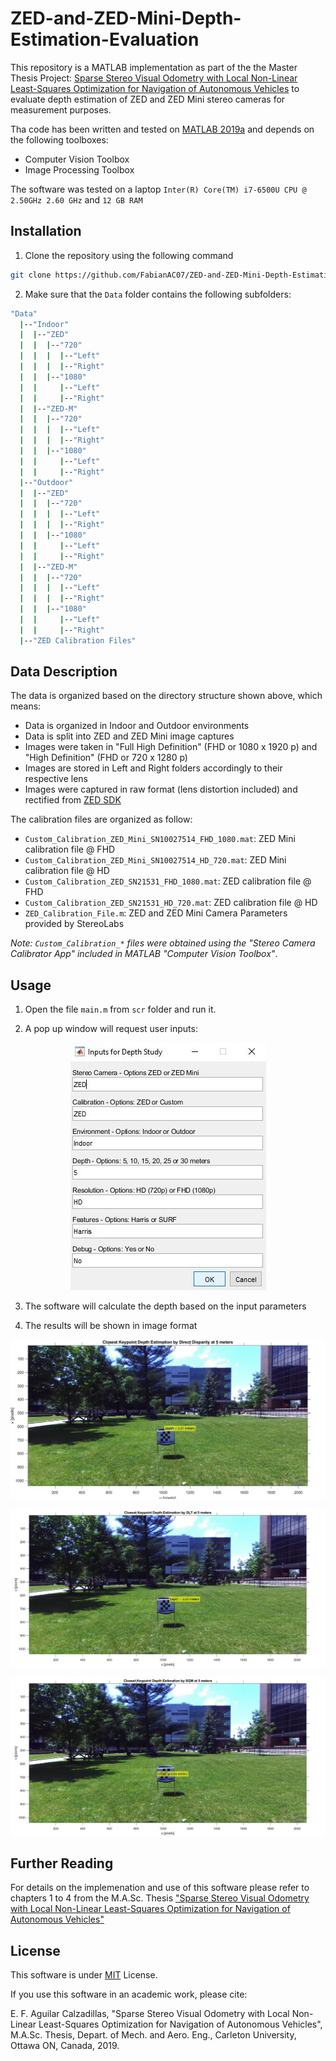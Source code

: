 # ZED-and-ZED-Mini-Depth-Estimation-Evaluation

This repository is a MATLAB implementation as part of the the Master Thesis Project: [Sparse Stereo Visual Odometry with Local Non-Linear Least-Squares Optimization for Navigation of Autonomous Vehicles](https://curve.carleton.ca/7270ba62-1fd3-4f1b-a1fa-6031b06585e9) to evaluate depth estimation of ZED and ZED Mini stereo cameras for measurement purposes.

Tha code has been written and tested on [MATLAB 2019a](https://www.mathworks.com/?s_tid=gn_logo) and depends on the following toolboxes:
* Computer Vision Toolbox
* Image Processing Toolbox

The software was tested on a laptop `Inter(R) Core(TM) i7-6500U CPU @ 2.50GHz 2.60 GHz` and `12 GB RAM`

## Installation

1. Clone the repository using the following command

```bash
git clone https://github.com/FabianAC07/ZED-and-ZED-Mini-Depth-Estimation-Evaluation.git
```

2. Make sure that the `Data` folder contains the following subfolders:
```bash
"Data"
  |--"Indoor"
  |  |--"ZED"
  |  |  |--"720"
  |  |  |  |--"Left"
  |  |  |  |--"Right"
  |  |  |--"1080"
  |  |     |--"Left"
  |  |     |--"Right"
  |  |--"ZED-M"
  |  |  |--"720"
  |  |  |  |--"Left"
  |  |  |  |--"Right"
  |  |  |--"1080"
  |  |     |--"Left"
  |  |     |--"Right"
  |--"Outdoor"
  |  |--"ZED"
  |  |  |--"720"
  |  |  |  |--"Left"
  |  |  |  |--"Right"
  |  |  |--"1080"
  |  |     |--"Left"
  |  |     |--"Right"
  |  |--"ZED-M"
  |  |  |--"720"
  |  |  |  |--"Left"
  |  |  |  |--"Right"
  |  |  |--"1080"
  |  |     |--"Left"
  |  |     |--"Right"
  |--"ZED Calibration Files"
```

## Data Description

The data is organized based on the directory structure shown above, which means:
* Data is organized in Indoor and Outdoor environments
* Data is split into ZED and ZED Mini image captures
* Images were taken in "Full High Definition" (FHD or 1080 x 1920 p) and "High Definition" (FHD or 720 x 1280 p)
* Images are stored in Left and Right folders accordingly to their respective lens
* Images were captured in raw format (lens distortion included) and rectified from [ZED SDK](https://www.stereolabs.com/developers/release/)

The calibration files are organized as follow:
* `Custom_Calibration_ZED_Mini_SN10027514_FHD_1080.mat`: ZED Mini calibration file @ FHD  
* `Custom_Calibration_ZED_Mini_SN10027514_HD_720.mat`: ZED Mini calibration file @ HD
* `Custom_Calibration_ZED_SN21531_FHD_1080.mat`: ZED calibration file @ FHD
* `Custom_Calibration_ZED_SN21531_HD_720.mat`: ZED calibration file @ HD
* `ZED_Calibration_File.m`: ZED and ZED Mini Camera Parameters provided by StereoLabs 

*Note: `Custom_Calibration_*` files were obtained using the "Stereo Camera Calibrator App" included in MATLAB "Computer Vision Toolbox"*.

## Usage

1. Open the file `main.m` from `scr` folder and run it.

2. A pop up window will request user inputs:

<p align="center">
  <img src ="images/user input.JPG" />
</p>

3. The software will calculate the depth based on the input parameters 

4. The results will be shown in image format

<p align="center">
  <img src ="images/DD.jpg" />
</p>

<p align="center">
  <img src ="images/DLT.jpg" />
</p>

<p align="center">
  <img src ="images/SGM.jpg" />
</p>

## Further Reading

For details on the implemenation and use of this software please refer to chapters 1 to 4 from the M.A.Sc. Thesis ["Sparse Stereo Visual Odometry with Local Non-Linear Least-Squares Optimization for Navigation of Autonomous Vehicles"](https://curve.carleton.ca/7270ba62-1fd3-4f1b-a1fa-6031b06585e9)

## License

This software is under [MIT](https://choosealicense.com/licenses/mit/) License.

If you use this software in an academic work, please cite:

E. F. Aguilar Calzadillas, "Sparse Stereo Visual Odometry with Local Non-Linear Least-Squares Optimization for Navigation of Autonomous Vehicles", M.A.Sc. Thesis, Depart. of Mech. and Aero. Eng., Carleton University, Ottawa ON, Canada, 2019.

